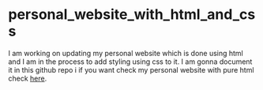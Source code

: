 # personal_website_with_html_and_css

I am working on updating my personal website which is done using html and I am in the process to add styling using css to it. I am gonna document it in this github repo i
if you want check my personal website with pure html check <a href="https://github.com/Poshith24/personal_website_with_pure_html">here</a>.
